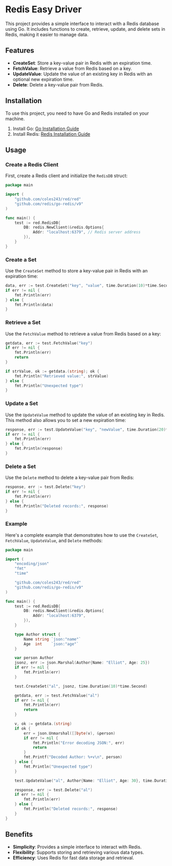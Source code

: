 # Redis Easy Driver

This project provides a simple interface to interact with a Redis database using Go. It includes functions to create, retrieve, update, and delete sets in Redis, making it easier to manage data.

## Features

- **CreateSet**: Store a key-value pair in Redis with an expiration time.
- **FetchValue**: Retrieve a value from Redis based on a key.
- **UpdateValue**: Update the value of an existing key in Redis with an optional new expiration time.
- **Delete**: Delete a key-value pair from Redis.

## Installation

To use this project, you need to have Go and Redis installed on your machine.

1. Install Go: [Go Installation Guide](https://golang.org/doc/install)
2. Install Redis: [Redis Installation Guide](https://redis.io/download)

## Usage

### Create a Redis Client

First, create a Redis client and initialize the `RedisDB` struct:

```go
package main

import (
    "github.com/coles243/red/red"
    "github.com/redis/go-redis/v9"
)

func main() {
    test := red.RedisDB{
        DB: redis.NewClient(&redis.Options{
            Addr: "localhost:6379", // Redis server address
        }),
    }
}
```

### Create a Set

Use the `CreateSet` method to store a key-value pair in Redis with an expiration time:

```go
data, err := test.CreateSet("key", "value", time.Duration(10)*time.Second)
if err != nil {
    fmt.Println(err)
} else {
    fmt.Println(data)
}
```

### Retrieve a Set

Use the `FetchValue` method to retrieve a value from Redis based on a key:

```go
getdata, err := test.FetchValue("key")
if err != nil {
    fmt.Println(err)
    return
}

if strValue, ok := getdata.(string); ok {
    fmt.Println("Retrieved value:", strValue)
} else {
    fmt.Println("Unexpected type")
}
```

### Update a Set

Use the `UpdateValue` method to update the value of an existing key in Redis. This method also allows you to set a new expiration time:

```go
response, err := test.UpdateValue("key", "newValue", time.Duration(20)*time.Second)
if err != nil {
    fmt.Println(err)
} else {
    fmt.Println(response)
}
```

### Delete a Set

Use the `Delete` method to delete a key-value pair from Redis:

```go
response, err := test.Delete("key")
if err != nil {
    fmt.Println(err)
} else {
    fmt.Println("Deleted records:", response)
}
```

### Example

Here's a complete example that demonstrates how to use the `CreateSet`, `FetchValue`, `UpdateValue`, and `Delete` methods:

```go
package main

import (
    "encoding/json"
    "fmt"
    "time"

    "github.com/coles243/red/red"
    "github.com/redis/go-redis/v9"
)

func main() {
    test := red.RedisDB{
        DB: redis.NewClient(&redis.Options{
            Addr: "localhost:6379",
        }),
    }

    type Author struct {
        Name string `json:"name"`
        Age  int    `json:"age"`
    }

    var person Author
    jsonz, err := json.Marshal(Author{Name: "Elliot", Age: 25})
    if err != nil {
        fmt.Println(err)
    }

    test.CreateSet("al", jsonz, time.Duration(10)*time.Second)

    getdata, err := test.FetchValue("al")
    if err != nil {
        fmt.Println(err)
        return
    }

    v, ok := getdata.(string)
    if ok {
        err = json.Unmarshal([]byte(v), &person)
        if err != nil {
            fmt.Println("Error decoding JSON:", err)
            return
        }
        fmt.Printf("Decoded Author: %+v\n", person)
    } else {
        fmt.Println("Unexpected type")
    }

    test.UpdateValue("al", Author{Name: "Elliot", Age: 30}, time.Duration(20)*time.Second)

    response, err := test.Delete("al")
    if err != nil {
        fmt.Println(err)
    } else {
        fmt.Println("Deleted records:", response)
    }
}
```

## Benefits

- **Simplicity**: Provides a simple interface to interact with Redis.
- **Flexibility**: Supports storing and retrieving various data types.
- **Efficiency**: Uses Redis for fast data storage and retrieval.
